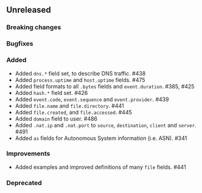 ## Unreleased

### Breaking changes

### Bugfixes

### Added

* Added `dns.*` field set, to describe DNS traffic. #438
* Added `process.uptime` and `host.uptime` fields. #475
* Added field formats to all `.bytes` fields and `event.duration`. #385, #425
* Added `hash.*` field set. #426
* Added `event.code`, `event.sequence` and `event.provider`. #439
* Added `file.name` and `file.directory`. #441
* Added `file.created`, and `file.accessed`. #445
* Added `domain` field to user. #486
* Added `.nat.ip` and `.nat.port` to `source`, `destination`, `client` and `server`. #491
* Added `as` fields for Autonomous System information (i.e. ASN). #341

### Improvements

* Added examples and improved definitions of many `file` fields. #441

### Deprecated


<!-- All empty sections:

## Unreleased

### Breaking changes

### Bugfixes

### Added

### Improvements

### Deprecated

-->
